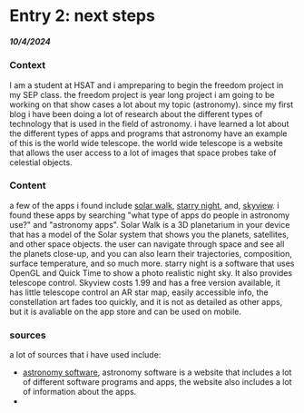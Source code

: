 # Entry 2: next steps
##### 10/4/2024

### Context
I am a student at HSAT and i ampreparing to begin the freedom project in my SEP class. the freedom project is year long project i am going to be working on that show cases a lot about my topic (astronomy). since my first blog i have been doing a lot of research about the different types of technology that is used in the field of astronomy. i have learned a lot about the different types of apps and programs that astronomy have an example of this is the world wide telescope. the world wide telescope is a website that allows the user access to a lot of images that space probes take of celestial objects.

### Content
a few of the apps i found include [solar walk](https://vitotechnology.com/apps/solar-walk), [starry night](https://www.starrynight.com/starry-night-8-professional-astronomy-telescope-control-software.html), and, [skyview](https://apps.apple.com/us/app/skyview-lite/id413936865). i found these apps by searching "what type of apps do people in astronomy use?" and "astronomy apps". Solar Walk is a 3D planetarium in your device that has a model of the Solar system that shows you the planets, satellites, and other space objects. the user can navigate through space and see all the planets close-up, and you can also learn their trajectories, composition, surface temperature, and so much more. starry night is a software that uses OpenGL and Quick Time to show a photo realistic night sky. It also provides telescope control. Skyview costs 1.99 and has a free version available, it has little telescope control an AR star map, easily accessible info, the constellation art fades too quickly, and it is not as detailed as other apps, but it is avaliable on the app store and can be used on mobile.


### sources
a lot of sources that i have used include:
* [astronomy software](https://astronomyonline.org/AstronomySoftware.asp), astronomy software is a website that includes a lot of different software programs and apps, the website also includes a lot of information about the apps.
*


